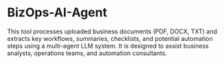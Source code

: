 # BizOps-AI-Agent
This tool processes uploaded business documents (PDF, DOCX, TXT) and extracts key workflows, summaries, checklists, and potential automation steps using a multi-agent LLM system. It is designed to assist business analysts, operations teams, and automation consultants.

